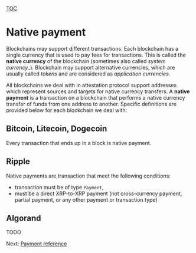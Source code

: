 [TOC](../README.md)

# Native payment

Blockchains may support different transactions. Each blockchain has a single currency that is used to pay fees for transactions. This is called the **native currency** of the blockchain (sometimes also called _system currency__). Blockchain may support alternative currencies, which are usually called _tokens_ and are considered as _application currencies_.

All blockchains we deal with in attestation protocol support addresses which represent sources and targets for native currency transfers.
A **native payment** is a transaction on a blockchain that performs a native currency transfer of funds from one address to another. Specific definitions are provided below for each blockchain we deal with:

## Bitcoin, Litecoin, Dogecoin

Every transaction that ends up in a block is native payment.

## Ripple

Native payments are transaction that meet the following conditions:
- transaction must be of type `Payment`,
- must be a direct XRP-to-XRP payment (not cross-currency payment, partial payment, or any other payment or transaction type)

## Algorand

TODO

Next: [Payment reference](./payment-reference.md)